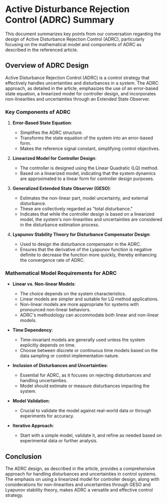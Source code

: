# Active Disturbance Rejection Control (ADRC) Summary

This document summarizes key points from our conversation regarding the design of Active Disturbance Rejection Control (ADRC), particularly focusing on the mathematical model and components of ADRC as described in the referenced article.

## Overview of ADRC Design

Active Disturbance Rejection Control (ADRC) is a control strategy that effectively handles uncertainties and disturbances in a system. The ADRC approach, as detailed in the article, emphasizes the use of an error-based state equation, a linearized model for controller design, and incorporates non-linearities and uncertainties through an Extended State Observer.

### Key Components of ADRC

1. **Error-Based State Equation**: 
   - Simplifies the ADRC structure.
   - Transforms the state equation of the system into an error-based form.
   - Makes the reference signal constant, simplifying control objectives.

2. **Linearized Model for Controller Design**:
   - The controller is designed using the Linear Quadratic (LQ) method.
   - Based on a linearized model, indicating that the system dynamics are approximated to a linear form for controller design purposes.

3. **Generalized Extended State Observer (GESO)**:
   - Estimates the non-linear part, model uncertainty, and external disturbance.
   - These are collectively regarded as "total disturbance."
   - Indicates that while the controller design is based on a linearized model, the system's non-linearities and uncertainties are considered in the disturbance estimation process.

4. **Lyapunov Stability Theory for Disturbance Compensator Design**:
   - Used to design the disturbance compensator in the ADRC.
   - Ensures that the derivative of the Lyapunov function is negative definite to decrease the function more quickly, thereby enhancing the convergence rate of ADRC.

### Mathematical Model Requirements for ADRC

- **Linear vs. Non-linear Models**:
  - The choice depends on the system characteristics.
  - Linear models are simpler and suitable for LQ method applications.
  - Non-linear models are more appropriate for systems with pronounced non-linear behaviors.
  - ADRC's methodology can accommodate both linear and non-linear models.

- **Time Dependency**:
  - Time-invariant models are generally used unless the system explicitly depends on time.
  - Choose between discrete or continuous time models based on the data sampling or control implementation nature.

- **Inclusion of Disturbances and Uncertainties**:
  - Essential for ADRC, as it focuses on rejecting disturbances and handling uncertainties.
  - Model should estimate or measure disturbances impacting the system.

- **Model Validation**:
  - Crucial to validate the model against real-world data or through experiments for accuracy.

- **Iterative Approach**:
  - Start with a simple model, validate it, and refine as needed based on experimental data or further analysis.

## Conclusion

The ADRC design, as described in the article, provides a comprehensive approach for handling disturbances and uncertainties in control systems. The emphasis on using a linearized model for controller design, along with considerations for non-linearities and uncertainties through GESO and Lyapunov stability theory, makes ADRC a versatile and effective control strategy.

